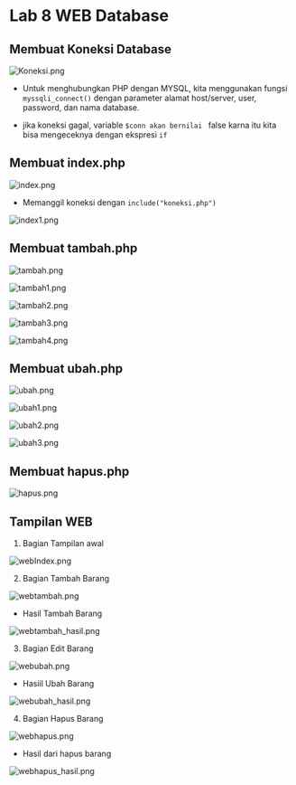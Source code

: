 # Lab 8 WEB Database

## Membuat Koneksi Database

![Koneksi.png](img/Koneksi.png)

*  Untuk menghubungkan PHP dengan MYSQL, kita menggunakan fungsi `myssqli_connect()` dengan parameter alamat host/server, user, password, dan nama database. 

* jika koneksi gagal, variable `$conn akan bernilai ` false karna itu kita bisa mengeceknya dengan ekspresi `if`

## Membuat index.php

![index.png](img/index.png)

* Memanggil koneksi dengan `include("koneksi.php")`

![index1.png](img/index1.png)

## Membuat tambah.php

![tambah.png](img/tambah.png)

![tambah1.png](img/tambah1.png)

![tambah2.png](img/tambah2.png)

![tambah3.png](img/tambah3.png)

![tambah4.png](img/tambah4.png)

## Membuat ubah.php

![ubah.png](img/ubah.png)

![ubah1.png](img/ubah1.png)

![ubah2.png](img/ubah2.png)

![ubah3.png](img/ubah3.png)

## Membuat hapus.php

![hapus.png](img/hapus.png)



## Tampilan WEB

1. Bagian Tampilan awal

![webIndex.png](img/webIndex.png)

2. Bagian Tambah Barang

![webtambah.png](img/webtambah.png)

* Hasil Tambah Barang

![webtambah_hasil.png](img/webtambah_hasil.png)

3. Bagian Edit Barang

![webubah.png](img/webubah.png)

* Hasiil Ubah Barang

![webubah_hasil.png](img/webubah_hasil.png)

4. Bagian Hapus Barang

![webhapus.png](img/webhapus.png)

* Hasil dari hapus barang

![webhapus_hasil.png](img/webhapus_hasil.png)